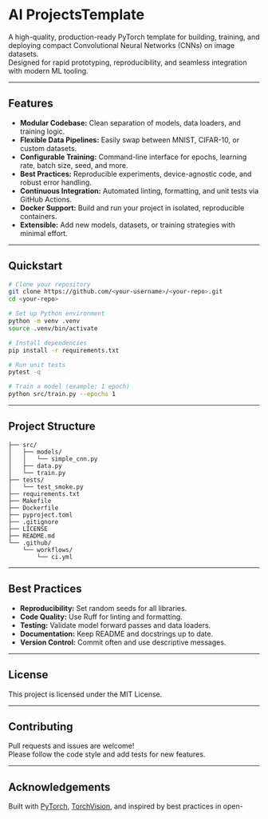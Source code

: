 # AI ProjectsTemplate

A high-quality, production-ready PyTorch template for building, training, and deploying compact Convolutional Neural Networks (CNNs) on image datasets.  
Designed for rapid prototyping, reproducibility, and seamless integration with modern ML tooling.

---

## Features

- **Modular Codebase:** Clean separation of models, data loaders, and training logic.
- **Flexible Data Pipelines:** Easily swap between MNIST, CIFAR-10, or custom datasets.
- **Configurable Training:** Command-line interface for epochs, learning rate, batch size, seed, and more.
- **Best Practices:** Reproducible experiments, device-agnostic code, and robust error handling.
- **Continuous Integration:** Automated linting, formatting, and unit tests via GitHub Actions.
- **Docker Support:** Build and run your project in isolated, reproducible containers.
- **Extensible:** Add new models, datasets, or training strategies with minimal effort.

---

## Quickstart

```bash
# Clone your repository
git clone https://github.com/<your-username>/<your-repo>.git
cd <your-repo>

# Set up Python environment
python -m venv .venv
source .venv/bin/activate

# Install dependencies
pip install -r requirements.txt

# Run unit tests
pytest -q

# Train a model (example: 1 epoch)
python src/train.py --epochs 1
```

---

## Project Structure

```
├── src/
│   ├── models/
│   │   └── simple_cnn.py
│   ├── data.py
│   └── train.py
├── tests/
│   └── test_smoke.py
├── requirements.txt
├── Makefile
├── Dockerfile
├── pyproject.toml
├── .gitignore
├── LICENSE
├── README.md
└── .github/
    └── workflows/
        └── ci.yml
```

---

## Best Practices

- **Reproducibility:** Set random seeds for all libraries.
- **Code Quality:** Use Ruff for linting and formatting.
- **Testing:** Validate model forward passes and data loaders.
- **Documentation:** Keep README and docstrings up to date.
- **Version Control:** Commit often and use descriptive messages.

---

## License

This project is licensed under the MIT License.

---

## Contributing

Pull requests and issues are welcome!  
Please follow the code style and add tests for new features.

---

## Acknowledgements

Built with [PyTorch](https://pytorch.org/), [TorchVision](https://pytorch.org/vision/), and inspired by best practices in open-
